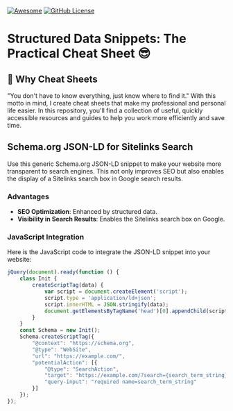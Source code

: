 [![Awesome](https://awesome.re/badge.svg)](https://awesome.re) [![GitHub License](https://img.shields.io/badge/license-MIT-blue.svg)](https://github.com/LeCoupa/awesome-cheatsheets/blob/master/LICENSE)

# Structured Data Snippets: The Practical Cheat Sheet 😎

## 🤔 Why Cheat Sheets
"You don't have to know everything, just know where to find it." With this motto in mind, I create cheat sheets that make my professional and personal life easier. In this repository, you'll find a collection of useful, quickly accessible resources and guides to help you work more efficiently and save time.

## Schema.org JSON-LD for Sitelinks Search
Use this generic Schema.org JSON-LD snippet to make your website more transparent to search engines. This not only improves SEO but also enables the display of a Sitelinks search box in Google search results.

### Advantages
- **SEO Optimization**: Enhanced by structured data.
- **Visibility in Search Results**: Enables the Sitelinks search box on Google.

### JavaScript Integration
Here is the JavaScript code to integrate the JSON-LD snippet into your website:
```javascript
jQuery(document).ready(function () {
    class Init {
        createScriptTag(data) {
            var script = document.createElement('script');
            script.type = 'application/ld+json';
            script.innerHTML = JSON.stringify(data);
            document.getElementsByTagName('head')[0].appendChild(script);
        }
    }
    const Schema = new Init();
    Schema.createScriptTag({
        "@context": "https://schema.org",
        "@type": "WebSite",
        "url": "https://example.com/",
        "potentialAction": [{
            "@type": "SearchAction",
            "target": "https://example.com/?search={search_term_string}",
            "query-input": "required name=search_term_string"
        }]
    });
});
